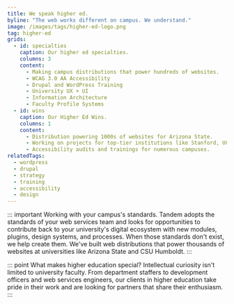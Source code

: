 ```yaml
---
title: We speak higher ed.
byline: "The web works different on campus. We understand."
image: /images/tags/higher-ed-logo.png
tag: higher-ed
grids:
  - id: specialties
    caption: Our higher ed specialties.
    columns: 3
    content:
      - Making campus distributions that power hundreds of websites.
      - WCAG 3.0 AA Accessibility
      - Drupal and WordPress Training
      - University UX + UI
      - Information Architecture
      - Faculty Profile Systems
  - id: wins
    caption: Our Higher Ed Wins.
    columns: 1
    content:
      - Distribution powering 1000s of websites for Arizona State.
      - Working on projects for top-tier institutions like Stanford, UC Berkeley, University of San Francisco, UC San Francisco, Kettering University, and more.
      - Accessibility audits and trainings for numerous campuses.
relatedTags:
  - wordpress
  - drupal
  - strategy
  - training
  - accessibility
  - design
---
```


::: important Working with your campus's standards.
Tandem adopts the standards of your web services team and looks for opportunities to contribute back to your university's digital ecosystem with new modules, plugins, design systems, and processes. When those standards don't exist, we help create them. We've built web distributions that power thousands of websites at universities like Arizona State and CSU Humboldt.
:::

::: point What makes higher education special?
Intellectual curiosity isn't limited to university faculty. From department staffers to development officers and web services engineers, our clients in higher education take pride in their work and are looking for partners that share their enthusiasm.
:::
